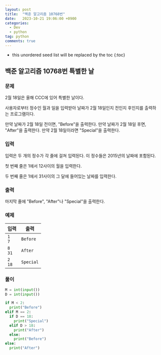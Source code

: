 ```yaml
---
layout: post
title:  "백준 알고리즘 10768번"
date:   2023-10-21 19:06:00 +0900
categories: 
  - Dev
  - python
tag: python
comments: true
---
```


* this unordered seed list will be replaced by the toc
{:toc}

## 백준 알고리즘 10768번 특별한 날

### 문제

2월 18일은 올해 CCC에 있어 특별한 날이다.

사용자로부터 정수인 월과 일을 입력받아 날짜가 2월 18일인지 전인지 후인지를 출력하는 프로그램이다.

만약 날짜가 2월 18일 전이면, "Before"을 출력한다. 만약 날짜가 2월 18일 후면, "After"을 출력한다. 만약 2월 18일이라면 "Special"을 출력한다.

### 입력

입력은 두 개의 정수가 각 줄에 걸쳐 입력된다. 이 정수들은 2015년의 날짜에 포함된다.

첫 번째 줄은 1에서 12사이의 월을 입력한다.

두 번째 줄은 1에서 31사이의 그 달에 들어있는 날짜를 입력한다.

### 출력

마지막 줄에 "Before", "After"나 "Special"을 출력한다.

### 예제

| 입력 | 출력 |
| --- | --- |
| `1` <br/> `7` | `Before` |
| `8` <br/> `31` | `After` |
| `2` <br/> `18` | `Special` |

### 풀이

```py
M = int(input())
D = int(input())

if M < 2:
  print("Before")
elif M == 2:
  if D == 18:
    print("Special")
  elif D > 18:
    print("After")
  else:
    print("Before")
else:
  print("After")
```